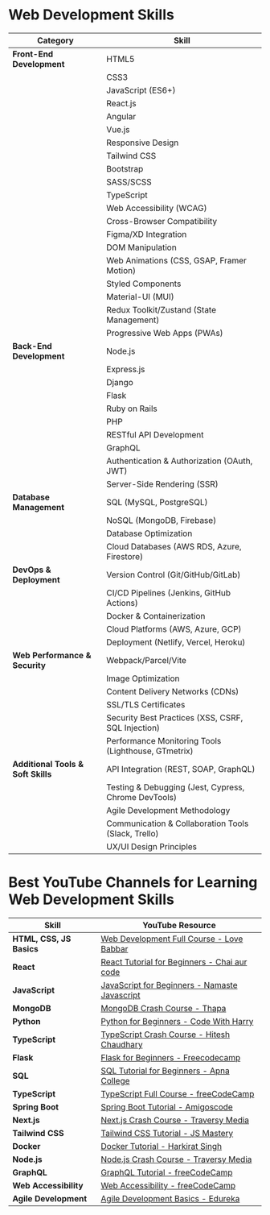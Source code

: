 # Web Development Skills

| **Category**               | **Skill**                                    |
|----------------------------|---------------------------------------------|
| **Front-End Development**  | HTML5                                      |
|                            | CSS3                                       |
|                            | JavaScript (ES6+)                          |
|                            | React.js                                   |
|                            | Angular                                    |
|                            | Vue.js                                     |
|                            | Responsive Design                          |
|                            | Tailwind CSS                               |
|                            | Bootstrap                                  |
|                            | SASS/SCSS                                  |
|                            | TypeScript                                 |
|                            | Web Accessibility (WCAG)                   |
|                            | Cross-Browser Compatibility                |
|                            | Figma/XD Integration                       |
|                            | DOM Manipulation                           |
|                            | Web Animations (CSS, GSAP, Framer Motion)  |
|                            | Styled Components                          |
|                            | Material-UI (MUI)                          |
|                            | Redux Toolkit/Zustand (State Management)   |
|                            | Progressive Web Apps (PWAs)                |
| **Back-End Development**   | Node.js                                    |
|                            | Express.js                                 |
|                            | Django                                     |
|                            | Flask                                      |
|                            | Ruby on Rails                              |
|                            | PHP                                        |
|                            | RESTful API Development                    |
|                            | GraphQL                                    |
|                            | Authentication & Authorization (OAuth, JWT)|
|                            | Server-Side Rendering (SSR)                |
| **Database Management**    | SQL (MySQL, PostgreSQL)                    |
|                            | NoSQL (MongoDB, Firebase)                  |
|                            | Database Optimization                      |
|                            | Cloud Databases (AWS RDS, Azure, Firestore)|
| **DevOps & Deployment**    | Version Control (Git/GitHub/GitLab)        |
|                            | CI/CD Pipelines (Jenkins, GitHub Actions)  |
|                            | Docker & Containerization                  |
|                            | Cloud Platforms (AWS, Azure, GCP)          |
|                            | Deployment (Netlify, Vercel, Heroku)       |
| **Web Performance & Security** | Webpack/Parcel/Vite                     |
|                            | Image Optimization                         |
|                            | Content Delivery Networks (CDNs)           |
|                            | SSL/TLS Certificates                       |
|                            | Security Best Practices (XSS, CSRF, SQL Injection) |
|                            | Performance Monitoring Tools (Lighthouse, GTmetrix) |
| **Additional Tools & Soft Skills** | API Integration (REST, SOAP, GraphQL) |
|                            | Testing & Debugging (Jest, Cypress, Chrome DevTools) |
|                            | Agile Development Methodology              |
|                            | Communication & Collaboration Tools (Slack, Trello) |
|                            | UX/UI Design Principles                    |



# Best YouTube Channels for Learning Web Development Skills

| **Skill**             | **YouTube Resource**                                                                                     |
|-----------------------|---------------------------------------------------------------------------------------------------------|
| **HTML, CSS, JS Basics** | [Web Development Full Course - Love Babbar](https://www.youtube.com/watch?v=Vi9bxu-M-ag&list=PLDzeHZWIZsTo0wSBcg4-NMIbC0L8evLrD) |
| **React**             | [React Tutorial for Beginners - Chai aur code](https://youtu.be/vz1RlUyrc3w?si=DENbgxD7rIPGLqoN)         |
| **JavaScript**        | [JavaScript for Beginners - Namaste Javascript](https://youtu.be/pN6jk0uUrD8?si=i9ADbNaa-tYIT-cK)    |
| **MongoDB**           | [MongoDB Crash Course - Thapa ](https://youtu.be/ExcRbA7fy_A?si=zA-E0XltTigTXjjV)                |
| **Python**            | [Python for Beginners - Code With Harry ](https://youtu.be/7wnove7K-ZQ?si=nev9GgpJtwQWV9VP)                     |
| **TypeScript**        | [TypeScript Crash Course - Hitesh Chaudhary](https://youtu.be/iPGXk-i-VYU?si=WJqM_eZS1thW_25i)    |
| **Flask**             | [Flask for Beginners - Freecodecamp](https://youtu.be/Z1RJmh_OqeA?si=28bjpYogM3q0ceFV)                |
| **SQL**               | [SQL Tutorial for Beginners - Apna College ](https://youtu.be/hlGoQC332VM?si=9MOIDhsXLy3o-Vtx)          |
| **TypeScript**        | [TypeScript Full Course - freeCodeCamp](https://youtu.be/30LWjhZzg50?si=Ml9jcynuJV_dFcyK)              |
| **Spring Boot**       | [Spring Boot Tutorial - Amigoscode](https://youtu.be/-Fe0zk-F4OA?si=jBrFJkqm50tkZ4yY)                  |
| **Next.js**           | [Next.js Crash Course - Traversy Media](https://youtu.be/mTz0GXj8NN0)                                   |
| **Tailwind CSS**      | [Tailwind CSS Tutorial - JS Mastery](https://youtu.be/3qk6ygiSD5c)                                   |
| **Docker**            | [Docker Tutorial - Harkirat Singh](https://youtu.be/fSmLiOMp2qI?si=0lm0Hj2OVWWAfeFb)                                  |
| **Node.js**           | [Node.js Crash Course - Traversy Media](https://youtu.be/ohIAiuHMKMI?si=H5iHT-EDtoSG7BAp)                                   |
| **GraphQL**           | [GraphQL Tutorial - freeCodeCamp](https://youtu.be/ed8SzALpx1Q)                                        |
| **Web Accessibility** | [Web Accessibility - freeCodeCamp](https://youtu.be/WElAzzkVWsk)                                       |
| **Agile Development** | [Agile Development Basics - Edureka](https://youtu.be/Z9QbYZh1YXY)                                     

